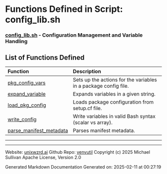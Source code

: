 # Functions Defined in Script: config_lib.sh

### [config_lib.sh](/docs/shdoc/bin/shinclude/scripts/config_lib.sh.md) - Configuration Management and Variable Handling

## List of Functions Defined

| Function | Description |
|:--|:--|
| [pkg_config_vars](functions/pkg_config_vars.md) | Sets up the actions for the variables in a package config file. |
| [expand_variable](functions/expand_variable.md) | Expands variables in a given string. |
| [load_pkg_config](functions/load_pkg_config.md) | Loads package configuration from setup.cf file. |
| [write_config](functions/write_config.md) | Write variables in valid Bash syntax (scalar vs array). |
| [parse_manifest_metadata](functions/parse_manifest_metadata.md) | Parses manifest metadata. |

---

---

Website: [unixwzrd.ai](https://unixwzrd.ai)
Github Repo: [venvutil](https://github.com/unixwzrd/venvutil)
Copyright (c) 2025 Michael Sullivan
Apache License, Version 2.0

Generated Markdown Documentation
Generated on: 2025-02-11 at 00:27:19
